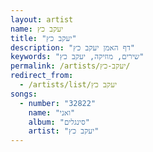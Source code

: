 ```yaml
---
layout: artist
name: יעקב כץ
title: "יעקב כץ"
description: "דף האמן יעקב כץ"
keywords: "שירים, מוזיקה, יעקב כץ"
permalink: /artists/יעקב-כץ/
redirect_from:
  - /artists/list/יעקב כץ
songs:
  - number: "32822"
    name: "ואני"
    album: "סינגלים"
    artist: "יעקב כץ"
---
```

